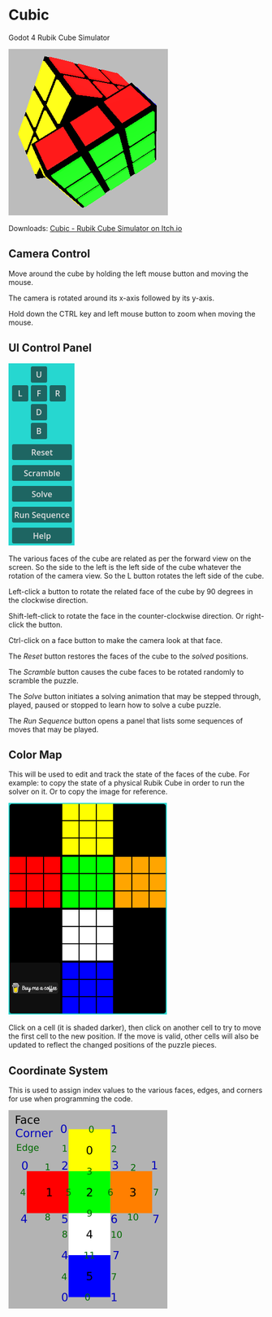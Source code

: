 # Cubic
Godot 4 Rubik Cube Simulator

![Cube](media/cube1.png)

Downloads: [Cubic - Rubik Cube Simulator on Itch.io](https://andrew-wilkes.itch.io/cubic)

## Camera Control

Move around the cube by holding the left mouse button and moving the mouse.

The camera is rotated around its x-axis followed by its y-axis.

Hold down the CTRL key and left mouse button to zoom when moving the mouse.

## UI Control Panel

![Control Panel](media/control-panel.png)

The various faces of the cube are related as per the forward view on the screen. So the side to the left is the left side of the cube whatever the rotation of the camera view. So the L button rotates the left side of the cube.

Left-click a button to rotate the related face of the cube by 90 degrees in the clockwise direction.

Shift-left-click to rotate the face in the counter-clockwise direction. Or right-click the button.

Ctrl-click on a face button to make the camera look at that face.

The *Reset* button restores the faces of the cube to the *solved* positions.

The *Scramble* button causes the cube faces to be rotated randomly to scramble the puzzle.

The *Solve* button initiates a solving animation that may be stepped through, played, paused or stopped to learn how to solve a cube puzzle.

The *Run Sequence* button opens a panel that lists some sequences of moves that may be played.

## Color Map

This will be used to edit and track the state of the faces of the cube. For example: to copy the state of a physical Rubik Cube in order to run the solver on it. Or to copy the image for reference.

![Color Map](media/color-map.png)

Click on a cell (it is shaded darker), then click on another cell to try to move the first cell to the new position. If the move is valid, other cells will also be updated to reflect the changed positions of the puzzle pieces.

## Coordinate System

This is used to assign index values to the various faces, edges, and corners for use when programming the code.

![coordinates](media/coordinates.png)
